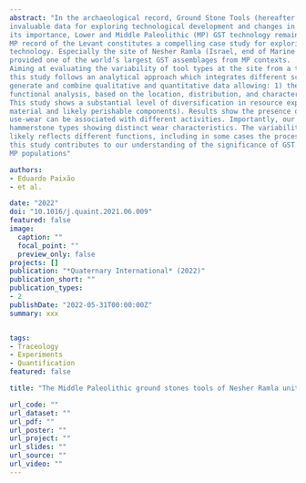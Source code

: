 ```yaml
---
abstract: "In the archaeological record, Ground Stone Tools (hereafter GST) represent an important tool group that provides
invaluable data for exploring technological development and changes in resource exploitation over time. Despite
its importance, Lower and Middle Paleolithic (MP) GST technology remains poorly known and understudied. The
MP record of the Levant constitutes a compelling case study for exploring the nature and character of GST
technology. Especially the site of Nesher Ramla (Israel, end of Marine Isotope Stage 6/beginning of 5) has
provided one of the world’s largest GST assemblages from MP contexts.
Aiming at evaluating the variability of tool types at the site from a technological and functional perspective,
this study follows an analytical approach which integrates different scales of analysis. Our workflow seeks to
generate and combine qualitative and quantitative data allowing: 1) the identification of damage areas, and 2)
functional analysis, based on the location, distribution, and characterization of use-wear traces.
This study shows a substantial level of diversification in resource exploitation (e.g., mineral, hard animal
material and likely perishable components). Results show the presence of several tool types on which diagnostic
use-wear can be associated with different activities. Importantly, our analysis indicates the presence of various
hammerstone types showing distinct wear characteristics. The variability observed within the hammerstones
likely reflects different functions, including in some cases the processing of distinct worked materials. Ultimately,
this study contributes to our understanding of the significance of GST technology for the ecological dynamics of
MP populations"

authors:
- Eduardo Paixão
- et al.

date: "2022"
doi: "10.1016/j.quaint.2021.06.009"
featured: false
image:
  caption: ""
  focal_point: ""
  preview_only: false
projects: []
publication: "*Quaternary International* (2022)"
publication_short: ""
publication_types:
- 2
publishDate: "2022-05-31T00:00:00Z"
summary: xxx


tags:
- Traceology
- Experiments
- Quantification
featured: false

title: "The Middle Paleolithic ground stones tools of Nesher Ramla unit V (Southern Levant): A multi-scale use-wear approach for assessing the assemblage functional variability"

url_code: ""
url_dataset: ""
url_pdf: ""
url_poster: ""
url_project: ""
url_slides: ""
url_source: ""
url_video: ""
---
```

